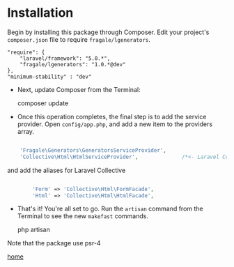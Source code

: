 Installation
============


Begin by installing this package through Composer. Edit your project's `composer.json` file to require `fragale/lgenerators`.

	"require": {
		"laravel/framework": "5.0.*",
		"fragale/lgenerators": "1.0.*@dev"
	},
	"minimum-stability" : "dev"

* Next, update Composer from the Terminal:

    composer update

* Once this operation completes, the final step is to add the service provider. Open `config/app.php`, and add a new item to the providers array.

```php

    'Fragale\Generators\GeneratorsServiceProvider',
    'Collective\Html\HtmlServiceProvider',     			/*<- Laravel Collective*/
```    

and add the aliases for Laravel Collective

```php

		'Form' => 'Collective\Html\FormFacade',
		'Html' => 'Collective\Html\HtmlFacade',	
```		

* That's it! You're all set to go. Run the `artisan` command from the Terminal to see the new `makefast` commands.

    php artisan

Note that the package use psr-4

[home](../readme.md)
